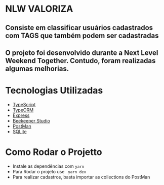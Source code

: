 # NLW VALORIZA

## Consiste em classificar usuários cadastrados com TAGS que também podem ser cadastradas

## O projeto foi desenvolvido durante a Next Level Weekend Together. Contudo, foram realizadas algumas melhorias.

# Tecnologias Utilizadas
 - [TypeScript](https://www.typescriptlang.org/)
 - [TypeORM](https://typeorm.io/#/)
 - [Express](https://expressjs.com/pt-br/)
 - [Beekeeper Studio](https://www.beekeeperstudio.io/)
 - [PostMan](https://www.postman.com/)
 - [SQLite](https://www.sqlite.org/index.html)

# Como Rodar o Projetto 

- Instale as dependências com ```yarn```
- Para Rodar o projeto use ``` yarn dev```
- Para realizar cadastros, basta importar as collections do PostMan